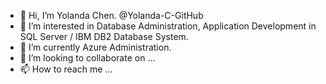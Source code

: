 - 👋 Hi, I’m Yolanda Chen. @Yolanda-C-GitHub
- 👀 I’m interested in Database Administration, Application Development in SQL Server / IBM DB2 Database System.
- 🌱 I’m currently Azure Administration.
- 💞️ I’m looking to collaborate on ...
- 📫 How to reach me ...

<!---
Yolanda-GH/Yolanda-GH is a ✨ special ✨ repository because its `README.md` (this file) appears on your GitHub profile.
You can click the Preview link to take a look at your changes.
--->
